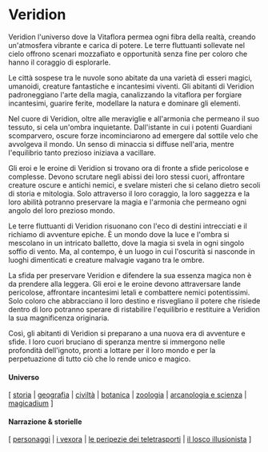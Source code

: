 # Veridion

Veridion l'universo dove la Vitaflora permea ogni fibra della realtà, creando un'atmosfera vibrante e carica di potere. Le terre fluttuanti sollevate nel cielo offrono scenari mozzafiato e opportunità senza fine per coloro che hanno il coraggio di esplorarle.

Le città sospese tra le nuvole sono abitate da una varietà di esseri magici, umanoidi, creature fantastiche e incantesimi viventi. Gli abitanti di Veridion padroneggiano l'arte della magia, canalizzando la vitaflora per forgiare incantesimi, guarire ferite, modellare la natura e dominare gli elementi.

Nel cuore di Veridion, oltre alle meraviglie e all'armonia che permeano il suo tessuto, si cela un'ombra inquietante. Dall'istante in cui i potenti Guardiani scomparvero, oscure forze incominciarono ad emergere dal sottile velo che avvolgeva il mondo. Un senso di minaccia si diffuse nell'aria, mentre l'equilibrio tanto prezioso iniziava a vacillare.

Gli eroi e le eroine di Veridion si trovano ora di fronte a sfide pericolose e complesse. Devono scrutare negli abissi dei loro stessi cuori, affrontare creature oscure e antichi nemici, e svelare misteri che si celano dietro secoli di storia e mitologia. Solo attraverso il loro coraggio, la loro saggezza e la loro abilità potranno preservare la magia e l'armonia che permeano ogni angolo del loro prezioso mondo.

Le terre fluttuanti di Veridion risuonano con l'eco di destini intrecciati e il richiamo di avventure epiche. È un mondo dove la luce e l'ombra si mescolano in un intricato balletto, dove la magia si svela in ogni singolo soffio di vento. Ma, al contempo, è un luogo in cui l'oscurità si nasconde in luoghi dimenticati e creature malvagie vagano tra le ombre.

La sfida per preservare Veridion e difendere la sua essenza magica non è da prendere alla leggera. Gli eroi e le eroine devono attraversare lande pericolose, affrontare incantesimi letali e combattere nemici potentissimi. Solo coloro che abbracciano il loro destino e risvegliano il potere che risiede dentro di loro potranno sperare di ristabilire l'equilibrio e restituire a Veridion la sua magnificenza originaria.

Così, gli abitanti di Veridion si preparano a una nuova era di avventure e sfide. I loro cuori bruciano di speranza mentre si immergono nelle profondità dell'ignoto, pronti a lottare per il loro mondo e per la perpetuazione di tutto ciò che lo rende unico e magico.

#### Universo
\[
    [storia](storia.md) |
    [geografia](geografia.md) |
    [civiltà](civilizzazioni.md) |
    [botanica](botanica.md) |
    [zoologia](zoologia.md) |
    [arcanologia e scienza](arcanologia.md) |
    [magicadium](magicadium.md) 
\]

#### Narrazione & storielle
\[
    [personaggi](storie/personaggi.md) |
    [i vexora](storie/vexora.md) |
    [le peripezie dei teletrasporti](storie/teletrasporti.md) |
    [il losco illusionista](storie/losco_illusionista.md)
\]
